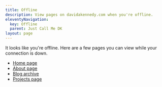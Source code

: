 ```yaml
---
title: Offline
description: View pages on davidakennedy.com when you're offline.
eleventyNavigation:
  key: Offline
  parent: Just Call Me DK
layout: page
---
```


It looks like you're offline. Here are a few pages you can view while your connection is down.

- [Home page](/)
- [About page](/about/)
- [Blog archive](/blog/)
- [Projects page](/projects/)

<div id="offline-pages"></div>

<script>
  window.addEventListener("load", function () {
    // Have service work trim caches
    if (navigator.serviceWorker.controller != null) {
      // Trim Caches
      let worker = navigator.serviceWorker.controller;
      worker.postMessage({ command: "trimCaches" });
      // Populate Offline page, if necessary
      if (document.getElementById("offline-pages")) {
        let messageChannel = new MessageChannel();
        messageChannel.port1.onmessage = function (event) {
          if (event.data.offlinePages != null) {
            displayOfflinePages(event.data);
          }
        };
        worker.postMessage({ command: "getOfflinePages" }, [
          messageChannel.port2,
        ]);
      }
    }
  });

  function displayOfflinePages(data) {
    let offlineList = document.getElementById("offline-pages");
    let content = `<p>Some other pages you visited recently are available offline:</p>
                    <ul class="list-offline">`;
    let pages = data.offlinePages.sort(function (a, b) {
      return a.title > b.title ? 1 : b.title > a.title ? -1 : 0;
    });
    let excludePages = ["/", "about/", "blog/", "projects/", "offline/"];

    pages.forEach(function (page) {
      if (
        excludePages.indexOf(page.url) !== -1 ||
        excludePages.indexOf(page.url + "/") !== -1
      )
      return;

      let url = page.url;
      let title = page.title.replace(" | David A. Kennedy", "");
      content += `<li>
                  <a href="${url}">${title}</a><br>
                  </li>`;
    });
    content += `</ul>`;
    offlineList.innerHTML = content;
  }
</script>
